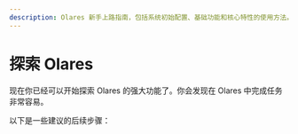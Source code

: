 ```yaml
---
description: Olares 新手上路指南，包括系统初始配置、基础功能和核心特性的使用方法。
---
```

# 探索 Olares

现在你已经可以开始探索 Olares 的强大功能了。你会发现在 Olares 中完成任务非常容易。

以下是一些建议的后续步骤：

<div class="launch-card-container">
  <LaunchCard
    title="探索使用场景"
    description="了解如何在日常生活中充分利用 Olares。"
    :links="[
    { text: 'Stable Diffusion', 
    href: '../use-cases/stable-diffusion' }, 
    { text: '使用 Open WebUI', 
    href: '../use-cases/openwebui' }, 
    { text: 'Perplexica', 
    href: '../use-cases/perplexica' },
    { text: 'Dify',
    href: '../use-cases/dify' }]"
    buttonText="了解更多"
    buttonLink="../use-cases/"
  />
    <LaunchCard
    title="体验 Olares 应用"
    description="熟悉 Olares 上的系统应用。"
    :links="[
    { text: 'Profile', 
    href: '../tasks/profile' }, 
    { text: '应用市场', 
    href: '../tasks/install-uninstall-update' }, 
    { text: '文件管理器', 
    href: '../tasks/files' }, 
    { text: 'Vault', 
    href: '../tasks/vault' },
    { text: 'Wise',
    href: '../tasks/wise' }]"
    buttonText="了解更多"
    buttonLink="../tasks/"
  />
    <LaunchCard
    title="深入了解 Olares"
    description="加深对 Olares 的理解。"
    :links="[
    { text: 'Olares ID', 
    href: '../concepts/olares-id' }, 
    { text: '账号', 
    href: '../concepts/account' }, 
    { text: '应用', 
    href: '../concepts/application' },]"
    buttonText="了解更多"
    buttonLink="../concepts/"
  />

</div>